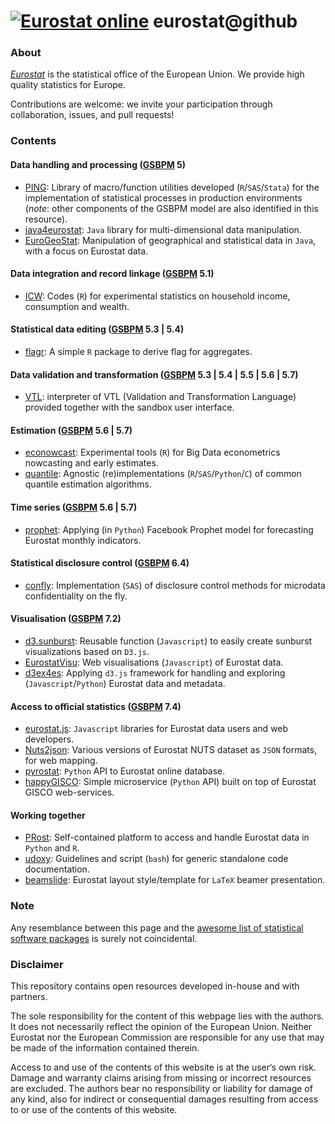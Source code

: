 
[![Eurostat online]( https://img.shields.io/badge/everything_starts_here-go_social!-blue.png?style=plastic)]( https://github.com/eurostat/) 
eurostat@github
===============

### About

[_Eurostat_](http://ec.europa.eu/eurostat) is the statistical office of the European Union. We provide high quality statistics for Europe.

Contributions are welcome: we invite your participation through collaboration, issues, and pull requests!

### Contents

#### Data handling and processing ([GSBPM](https://statswiki.unece.org/display/GSBPM/Generic+Statistical+Business+Process+Model) 5)

* [PING](https://github.com/eurostat/PING): Library of macro/function utilities developed (`R`/`SAS`/`Stata`) for the implementation of statistical processes in production environments (_note_: other components of the GSBPM model are also identified in this resource).
* [java4eurostat](https://github.com/eurostat/java4eurostat): `Java` library for multi-dimensional data manipulation.
* [EuroGeoStat](https://github.com/eurostat/EuroGeoStat): Manipulation of geographical and statistical data in `Java`, with a focus on Eurostat data.

#### Data integration and record linkage ([GSBPM](https://statswiki.unece.org/display/GSBPM/Generic+Statistical+Business+Process+Model) 5.1)

* [ICW](https://github.com/eurostat/ICW): Codes (`R`) for experimental statistics on household income, consumption and wealth.

#### Statistical data editing ([GSBPM](https://statswiki.unece.org/display/GSBPM/Generic+Statistical+Business+Process+Model) 5.3 | 5.4)

* [flagr](https://github.com/eurostat/flagr): A simple `R` package to derive flag for aggregates.

#### Data validation and transformation ([GSBPM](https://statswiki.unece.org/display/GSBPM/Generic+Statistical+Business+Process+Model) 5.3 | 5.4 | 5.5 | 5.6 | 5.7)

* [VTL](https://github.com/eurostat/VTL): interpreter of VTL (Validation and Transformation Language) provided together with the sandbox user interface.

#### Estimation ([GSBPM](https://statswiki.unece.org/display/GSBPM/Generic+Statistical+Business+Process+Model) 5.6 | 5.7)

* [econowcast](https://github.com/eurostat/econowcast): Experimental tools (`R`) for Big Data econometrics nowcasting and early estimates.
* [quantile](https://github.com/eurostat/quantile): Agnostic (re)implementations (`R`/`SAS`/`Python`/`C`) of common quantile estimation algorithms.

#### Time series ([GSBPM](https://statswiki.unece.org/display/GSBPM/Generic+Statistical+Business+Process+Model) 5.6 | 5.7)

* [prophet](https://github.com/eurostat/prophet): Applying (in `Python`) Facebook Prophet model for forecasting Eurostat monthly indicators.

#### Statistical disclosure control ([GSBPM](https://statswiki.unece.org/display/GSBPM/Generic+Statistical+Business+Process+Model) 6.4)

* [confly](https://github.com/eurostat/confly): Implementation (`SAS`) of disclosure control methods for microdata confidentiality on the fly.

#### Visualisation ([GSBPM](https://statswiki.unece.org/display/GSBPM/Generic+Statistical+Business+Process+Model) 7.2)

* [d3.sunburst](https://github.com/eurostat/d3.sunburst): Reusable function (`Javascript`) to easily create sunburst visualizations based on `D3.js`.
* [EurostatVisu](https://github.com/eurostat/EurostatVisu): Web visualisations (`Javascript`) of Eurostat data.
* [d3ex4es](https://github.com/eurostat/d3ex4es): Applying `d3.js` framework for handling and exploring (`Javascript`/`Python`) Eurostat data and metadata.

#### Access to official statistics ([GSBPM](https://statswiki.unece.org/display/GSBPM/Generic+Statistical+Business+Process+Model) 7.4)

* [eurostat.js](https://github.com/eurostat/eurostat.js): `Javascript` libraries for Eurostat data users and web developers.
* [Nuts2json](https://github.com/eurostat/Nuts2json): Various versions of Eurostat NUTS dataset as `JSON` formats, for web mapping.
* [pyrostat](https://github.com/eurostat/pyrostat): `Python` API to Eurostat online database.
* [happyGISCO](https://github.com/eurostat/happyGISCO): Simple microservice (`Python` API) built on top of Eurostat GISCO web-services.

#### Working together

* [PRost](https://github.com/eurostat/PRost): Self-contained platform to access and handle Eurostat data in `Python` and `R`.
* [udoxy](https://github.com/eurostat/udoxy): Guidelines and script (`bash`) for generic standalone code documentation.
* [beamslide](https://github.com/eurostat/beamslide): Eurostat layout style/template for `LaTeX` beamer presentation.

### Note

Any resemblance between this page and the [awesome list of statistical software packages](https://github.com/SNStatComp/awesome-official-statistics-software) is surely not coincidental. 

### Disclaimer

This repository contains open resources developed in-house and with partners.

The sole responsibility for the content of this webpage lies with the authors. It does not necessarily reflect the opinion of the European Union. Neither Eurostat nor the European Commission are responsible for any use that may be made of the information contained therein.

Access to and use of the contents of this website is at the user‘s own risk. Damage and warranty claims arising from missing or incorrect resources are excluded. The authors bear no responsibility or liability for damage of any kind, also for indirect or consequential damages resulting from access to or use of the contents of this website.

